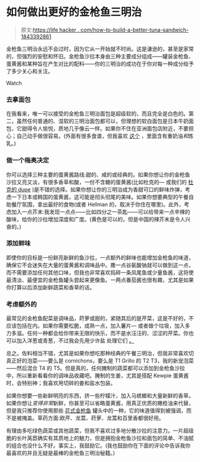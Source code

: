# 如何做出更好的金枪鱼三明治

> 原文:[https://life hacker . com/how-to-build-a-better-tuna-sandwich-1843392861](https://lifehacker.com/how-to-build-a-better-tuna-sandwich-1843392861)

金枪鱼三明治永远不会过时，因为它从一开始就不时尚。这是谦逊的，甚至是家常的，但强烈的安慰和怀旧。金枪鱼沙拉本身由三种主要成分组成——罐装金枪鱼、蛋黄酱和某种旨在产生对比的配料——你的三明治的成功在于你对每一种成分给予了多少关心和关注。

Watch

### 去拿面包

在我看来，唯一可以接受的金枪鱼三明治面包是超级软的，而且完全是白色的。第二，虽然任何普通的、湿软的三明治面包都可以，但理想的软白面包是日本牛奶面包，它甜得令人愉悦，质地几乎像云一样。如果你不住在亚洲面包店附近，不要担心；自己动手做很容易。(外面有很多食谱，但我喜欢 [这个](https://food52.com/recipes/30962-hokkaido-milk-bread) ，里面含有重奶油*和*炼乳。)

### 做一个梅奥决定

你可以选择三种主要的蛋黄酱路线:甜的、咸的或经典的。如果你想让你的金枪鱼沙拉又亮又淡，有很多香草和酸，一份不含糖的蛋黄酱(比如杜克的— 或我们的 [杜克的 dupe](https://lifehacker.com/how-to-make-your-own-dukes-style-mayonnaise-1833804415) )是不错的选择。如果你想让你的三明治成为香甜可口的鲜味炸弹，考虑一下日本或韩国的蛋黄酱，这可能是彻头彻尾的美味。如果你想要典型的午餐自助餐厅氛围，拿出最好的食物(或者 Hellman 的，取决于你住在哪里)。此外，考虑加入一点芥末:我发现一点点——比如四分之一茶匙——可以给带来一点辛辣的酸味，给你的沙拉增加深度和广度。(黄色是可以的，但是中国的辣芥末是令人兴奋的。)

### 添加鲜味

即使你的目标是一份鲜亮新鲜的鱼沙拉，一点额外的鲜味也能增加金枪鱼的味道，确保它不会迷失在大量的蛋黄酱和调味品中。撒一点谷氨酸钠就可以做到这一点，而不需要添加任何其他口味，但我也非常喜欢捣碎一条凤尾鱼或少量鱼酱，这将使最清淡、最便宜的金枪鱼罐头尝起来更像鱼。一两点番茄酱也很有趣，尤其是如果你打算以后添加新鲜蔬菜和香草的话。

### 考虑额外的

最常见的金枪鱼配菜是调味品，莳萝或甜的，紧随其后的是芹菜，这是不好的，不应该包括在内。如果你需要松脆，成熟一点，加入薯片— 或者做个垃圾，加入多力多滋。任何一种都会给你带来无限的快乐，而不是水汪汪的、涩涩的芹菜。你也可以加入洋葱或青葱，不过我会先用少许盐 处理它们 [。](https://skillet.lifehacker.com/tame-aggressive-onions-with-a-sprinkling-of-salt-1835942746)

总之。佐料相当不错，尤其是如果你想吃那种经典的午餐三明治，但我非常喜欢切真正好的泡菜——要么是 cornichons，要么是 T1 Grillo 的 T2 T3，我的新宠泡菜——然后混合 T4 的 T5。但是真的，任何腌制的蔬菜都可以添加到金枪鱼沙拉中，所以重新看看你的调味品收藏吧。腌制的生姜，尤其是搭配 Kewpie 蛋黄酱时，会特别神；我喜欢用切碎的姜和盐水包装。

如果你想要一些新鲜明亮的东西，挤一些柠檬汁，加入马槟榔和大量新鲜的香草。如果你想让*变得非常*新鲜，你甚至可以省略蛋黄酱，用真正优质的橄榄油来代替，但是我只推荐你使用那些 [花式金枪鱼](https://lifehacker.com/dont-throw-away-the-oil-from-fancy-cans-of-tinned-fish-1842268447) 罐头中的一种，它的味道值得到被强调，而不是被掩盖。草药方面:欧芹、龙蒿、莳萝、龙蒿和百里香都很好用。

有理由多吃绿色蔬菜或其他蔬菜，但我不喜欢过多地分散沙拉的注意力。一片超级脆的长叶莴苣确实有其质地上的魅力，但是拥抱金枪鱼沙拉和面包的简单、不油腻的组合也没什么不好。事实上，我鼓励它。(我也鼓励你在下面的评论中告诉我你最喜欢的并且无疑是最棒的金枪鱼三明治秘籍。)